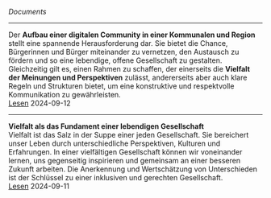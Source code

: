 *Documents*

----

Der **Aufbau einer digitalen Community in einer Kommunalen und Region** stellt eine spannende Herausforderung dar. Sie bietet die Chance, Bürgerinnen und Bürger miteinander zu vernetzen, den Austausch zu fördern und so eine lebendige, offene Gesellschaft zu gestalten. Gleichzeitig gilt es, einen Rahmen zu schaffen, der einerseits die **Vielfalt der Meinungen und Perspektiven** zulässt, andererseits aber auch klare Regeln und Strukturen bietet, um eine konstruktive und respektvolle Kommunikation zu gewährleisten.    
[Lesen](./aufbau-einer-digitalen-community/) 2024-09-12

----

**Vielfalt als das Fundament einer lebendigen Gesellschaft**   
Vielfalt ist das Salz in der Suppe einer jeden Gesellschaft. Sie bereichert unser Leben durch unterschiedliche Perspektiven, Kulturen und Erfahrungen. In einer vielfältigen Gesellschaft können wir voneinander lernen, uns gegenseitig inspirieren und gemeinsam an einer besseren Zukunft arbeiten. Die Anerkennung und Wertschätzung von Unterschieden ist der Schlüssel zu einer inklusiven und gerechten Gesellschaft.    
[Lesen](./vielfalt-als-fundament-einer-lebendigen-gesellschaft/) 2024-09-11
